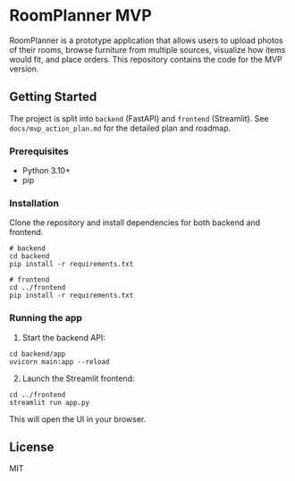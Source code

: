 # RoomPlanner MVP

RoomPlanner is a prototype application that allows users to upload photos of their rooms, browse furniture from multiple sources, visualize how items would fit, and place orders. This repository contains the code for the MVP version.

## Getting Started

The project is split into `backend` (FastAPI) and `frontend` (Streamlit). See `docs/mvp_action_plan.md` for the detailed plan and roadmap.

### Prerequisites

- Python 3.10+
- pip

### Installation

Clone the repository and install dependencies for both backend and frontend.

```
# backend
cd backend
pip install -r requirements.txt

# frontend
cd ../frontend
pip install -r requirements.txt
```

### Running the app

1. Start the backend API:

```
cd backend/app
uvicorn main:app --reload
```

2. Launch the Streamlit frontend:

```
cd ../frontend
streamlit run app.py
```

This will open the UI in your browser.

## License

MIT

